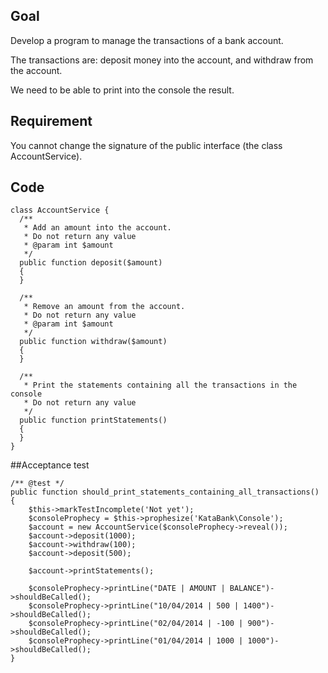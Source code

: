## Goal
Develop a program to manage the transactions of a bank account.

The transactions are: deposit money into the account, and withdraw from the account. 

We need to be able to print into the console the result.
## Requirement
You cannot change the signature of the public interface (the class AccountService).
## Code
	class AccountService {
      /**
       * Add an amount into the account.
       * Do not return any value
       * @param int $amount
       */
      public function deposit($amount)
      {
      }

      /**
       * Remove an amount from the account.
       * Do not return any value
       * @param int $amount
       */
      public function withdraw($amount)
      {
      }

      /**
       * Print the statements containing all the transactions in the console
       * Do not return any value
       */
      public function printStatements()
      {
      }
	}
##Acceptance test

    /** @test */
    public function should_print_statements_containing_all_transactions()
    {
        $this->markTestIncomplete('Not yet');
        $consoleProphecy = $this->prophesize('KataBank\Console');
        $account = new AccountService($consoleProphecy->reveal());
        $account->deposit(1000);
        $account->withdraw(100);
        $account->deposit(500);

        $account->printStatements();

        $consoleProphecy->printLine("DATE | AMOUNT | BALANCE")->shouldBeCalled();
        $consoleProphecy->printLine("10/04/2014 | 500 | 1400")->shouldBeCalled();
        $consoleProphecy->printLine("02/04/2014 | -100 | 900")->shouldBeCalled();
        $consoleProphecy->printLine("01/04/2014 | 1000 | 1000")->shouldBeCalled();
    }
